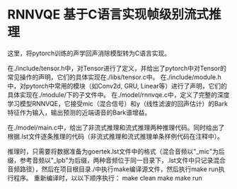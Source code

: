 # RNNVQE 基于C语言实现帧级别流式推理

这里，将pytorch训练的声学回声消除模型转为C语言实现。

在./include/tensor.h中，对Tensor进行了定义，并给出了pytorch中对Tensor的常见操作的声明，它们的具体实现在./libs/tensor.c中。
在./include/module.h中，对pytorch中常用的模块（如Conv2d, GRU, Linear等）进行了声明，它们的具体实现在./module/下的子文件中。
在./model/rnnvqe.c中，定义了完整的深度学习模型RNNVQE，它接受mic（混合信号）和y（线性滤波的回声估计）的Bark特征作为输入，输出预测的近端语音的Bark谱增益。

在./model/main.c中，给出了非流式推理和流式推理两种推理代码。同时给出了根据.lst文件逐条推理的代码（非流式推理和流式推理单条样例代码在注释中）。

推理时，只需要将数据准备为goertek.lst文件中的格式（混合音频以"_mic"为后缀，参考音频以"_lpb"为后缀，两种音频位于同一目录下，.lst文件中只记录混合音频路径），然后在项目根目录./中执行make编译源文件，然后执行make run执行程序。
重新编译时，以以下顺序执行：
make clean
make
make run